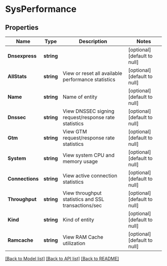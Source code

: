 # SysPerformance

## Properties
Name | Type | Description | Notes
------------ | ------------- | ------------- | -------------
**Dnsexpress** | **string** |  | [optional] [default to null]
**AllStats** | **string** | View or reset all available performance statistics | [optional] [default to null]
**Name** | **string** | Name of entity | [optional] [default to null]
**Dnssec** | **string** | View DNSSEC signing request/response rate statistics | [optional] [default to null]
**Gtm** | **string** | View GTM request/response rate statistics | [optional] [default to null]
**System** | **string** | View system CPU and memory usage | [optional] [default to null]
**Connections** | **string** | View active connection statistics | [optional] [default to null]
**Throughput** | **string** | View throughput statistics and SSL transactions/sec | [optional] [default to null]
**Kind** | **string** | Kind of entity | [optional] [default to null]
**Ramcache** | **string** | View RAM Cache utilization | [optional] [default to null]

[[Back to Model list]](../README.md#documentation-for-models) [[Back to API list]](../README.md#documentation-for-api-endpoints) [[Back to README]](../README.md)


